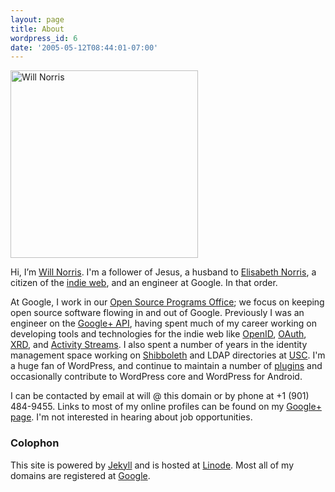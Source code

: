 ```yaml
---
layout: page
title: About
wordpress_id: 6
date: '2005-05-12T08:44:01-07:00'
---
```

<div class="h-card vcard" markdown="1">

<img src="/2005/05/03-800.jpg" alt="Will Norris" width="300" height="300" class="u-photo photo alignright" />

Hi, I’m <a href="https://willnorris.com/" class="p-name u-url fn url">Will Norris</a>. I'm a
follower of Jesus, a husband to [Elisabeth Norris][], a citizen of the [indie web][], and an
engineer at Google. In that order.

At Google, I work in our [Open Source Programs Office][]; we focus on keeping open source software
flowing in and out of Google. Previously I was an engineer on the [Google+ API][], having spent much
of my career working on developing tools and technologies for the indie web like [OpenID][],
[OAuth][], [XRD][], and [Activity Streams][]. I also spent a number of years in the identity
management space working on [Shibboleth][] and LDAP directories at [USC][].  I'm a huge fan of
WordPress, and continue to maintain a number of [plugins][] and occasionally contribute to WordPress
core and WordPress for Android.

I can be contacted by email at will @ this domain or by phone at <span class="p-tel tel">+1 (901)
484-9455</span>.  Links to most of my online profiles can be found on my [Google+
page](https://plus.google.com/+willnorris/about).  I'm not interested in hearing about job
opportunities.

</div>

[Elisabeth Norris]: http://notsoserendipitous.com/
[indie web]: http://indiewebcamp.com/
[Open Source Programs Office]: https://developers.google.com/open-source/
[Google+ API]: https://developers.google.com/+/api/
[OpenID]: http://openid.net/
[OAuth]: http://oauth.net/
[XRD]: http://docs.oasis-open.org/xri/xrd/v1.0/xrd-1.0.html
[Activity Streams]: http://activitystrea.ms/
[Shibboleth]: http://shibboleth.net/
[USC]: http://www.usc.edu/
[plugins]: https://profiles.wordpress.org/willnorris


### Colophon ###

This site is powered by [Jekyll][] and is hosted at [Linode][].  Most all of my domains are registered at [Google][].

[Jekyll]: http://jekyllrb.com/
[Linode]: https://www.linode.com/
[Google]: https://www.google.com/domains
